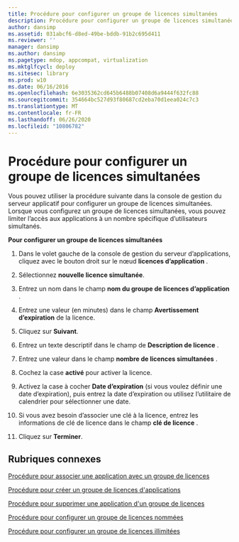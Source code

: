 ```yaml
---
title: Procédure pour configurer un groupe de licences simultanées
description: Procédure pour configurer un groupe de licences simultanées
author: dansimp
ms.assetid: 031abcf6-d8ed-49be-bddb-91b2c695d411
ms.reviewer: ''
manager: dansimp
ms.author: dansimp
ms.pagetype: mdop, appcompat, virtualization
ms.mktglfcycl: deploy
ms.sitesec: library
ms.prod: w10
ms.date: 06/16/2016
ms.openlocfilehash: 6e3035362cd645b6488b07408d6a9444f632fc88
ms.sourcegitcommit: 354664bc527d93f80687cd2eba70d1eea024c7c3
ms.translationtype: MT
ms.contentlocale: fr-FR
ms.lasthandoff: 06/26/2020
ms.locfileid: "10806782"
---
```

# Procédure pour configurer un groupe de licences simultanées


Vous pouvez utiliser la procédure suivante dans la console de gestion du serveur applicatif pour configurer un groupe de licences simultanées. Lorsque vous configurez un groupe de licences simultanées, vous pouvez limiter l’accès aux applications à un nombre spécifique d’utilisateurs simultanés.

**Pour configurer un groupe de licences simultanées**

1.  Dans le volet gauche de la console de gestion du serveur d’applications, cliquez avec le bouton droit sur le nœud **licences d’application** .

2.  Sélectionnez **nouvelle licence simultanée**.

3.  Entrez un nom dans le champ **nom du groupe de licences d’application** .

4.  Entrez une valeur (en minutes) dans le champ **Avertissement d’expiration** de la licence.

5.  Cliquez sur **Suivant**.

6.  Entrez un texte descriptif dans le champ de **Description de licence** .

7.  Entrez une valeur dans le champ **nombre de licences simultanées** .

8.  Cochez la case **activé** pour activer la licence.

9.  Activez la case à cocher **Date d’expiration** (si vous voulez définir une date d’expiration), puis entrez la date d’expiration ou utilisez l’utilitaire de calendrier pour sélectionner une date.

10. Si vous avez besoin d’associer une clé à la licence, entrez les informations de clé de licence dans le champ **clé de licence** .

11. Cliquez sur **Terminer**.

## Rubriques connexes


[Procédure pour associer une application avec un groupe de licences](how-to-associate-an-application-with-a-license-group.md)

[Procédure pour créer un groupe de licences d'applications](how-to-create-an-application-license-group.md)

[Procédure pour supprimer une application d'un groupe de licences](how-to-remove-an-application-from-a-license-group.md)

[Procédure pour configurer un groupe de licences nommées](how-to-set-up-a-named-license-group.md)

[Procédure pour configurer un groupe de licences illimitées](how-to-set-up-an-unlimited-license-group.md)

 

 





